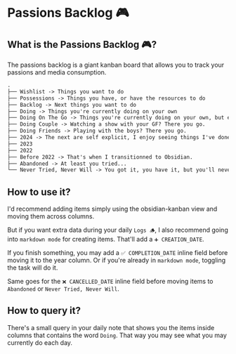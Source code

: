 # Passions Backlog 🎮

## What is the Passions Backlog 🎮?
The passions backlog is a giant kanban board that allows you to track your
passions and media consumption.

```txt
.
├── Wishlist -> Things you want to do
├── Possessions -> Things you have, or have the resources to do
├── Backlog -> Next things you want to do
├── Doing -> Things you're currently doing on your own
├── Doing On The Go -> Things you're currently doing on your own, but easily transportable (example: books)
├── Doing Couple -> Watching a show with your GF? There you go.
├── Doing Friends -> Playing with the boys? There you go.
├── 2024 -> The next are self explicit, I enjoy seeing things I've done by year.
├── 2023
├── 2022
├── Before 2022 -> That's when I transitionned to Obsidian.
├── Abandoned -> At least you tried...
└── Never Tried, Never Will -> You got it, you have it, but you'll never do it.
```

## How to use it?
I'd recommend adding items simply using the obsidian-kanban view and moving them
across columns.

But if you want extra data during your daily `Logs 🪵`, I also recommend going into
`markdown mode` for creating items. That'll add a `➕ CREATION_DATE`.

If you finish something, you may add a `✅ COMPLETION_DATE` inline field before
moving it to the year column. Or if you're already in `markdown mode`, toggling
the task will do it.

Same goes for the `❌ CANCELLED_DATE` inline field before moving items to
`Abandoned` or `Never Tried, Never Will`.

## How to query it?
There's a small query in your daily note that shows you the items inside columns
that contains the word `Doing`. That way you may see what you may currently do
each day.